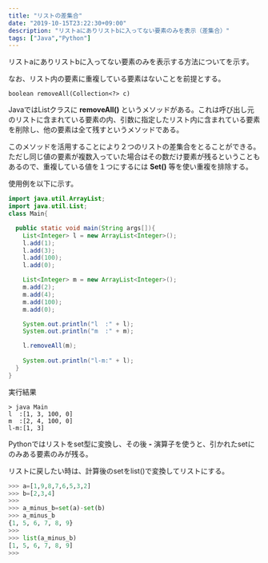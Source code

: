 ```yaml
---
title: "リストの差集合"
date: "2019-10-15T23:22:30+09:00"
description: "リストaにありリストbに入ってない要素のみを表示（差集合）"
tags: ["Java","Python"]
---
```


リストaにありリストbに入ってない要素のみを表示する方法についてを示す。  

なお、リスト内の要素に重複している要素はないことを前提とする。  

<div class="note_content_by_programming_language" id="note_content_Java">

`boolean removeAll(Collection<?> c)`  

JavaではListクラスに **removeAll()** というメソッドがある。これは呼び出し元のリストに含まれている要素の内、引数に指定したリスト内に含まれている要素を削除し、他の要素は全て残すというメソッドである。    

このメソッドを活用することにより２つのリストの差集合をとることができる。ただし同じ値の要素が複数入っていた場合はその数だけ要素が残るということもあるので、重複している値を１つにするには **Set()** 等を使い重複を排除する。 

使用例を以下に示す。  

```java
import java.util.ArrayList;
import java.util.List;
class Main{

  public static void main(String args[]){
    List<Integer> l = new ArrayList<Integer>();
    l.add(1);
    l.add(3);
    l.add(100);
    l.add(0);

    List<Integer> m = new ArrayList<Integer>();
    m.add(2);
    m.add(4);
    m.add(100);
    m.add(0);

    System.out.println("l  :" + l);
    System.out.println("m  :" + m);

    l.removeAll(m);
    
    System.out.println("l-m:" + l);
  }
}
```

実行結果
```
> java Main
l  :[1, 3, 100, 0]
m  :[2, 4, 100, 0]
l-m:[1, 3]
```

</div>
<div class="note_content_by_programming_language" id="note_content_Python">

Pythonではリストをset型に変換し、その後 **-** 演算子を使うと、引かれたsetにのみある要素のみが残る。  

リストに戻したい時は、計算後のsetをlist()で変換してリストにする。

```python
>>> a=[1,9,8,7,6,5,3,2]
>>> b=[2,3,4]
>>> 
>>> a_minus_b=set(a)-set(b)
>>> a_minus_b
{1, 5, 6, 7, 8, 9}
>>>
>>> list(a_minus_b) 
[1, 5, 6, 7, 8, 9]
>>>
```

</div>

